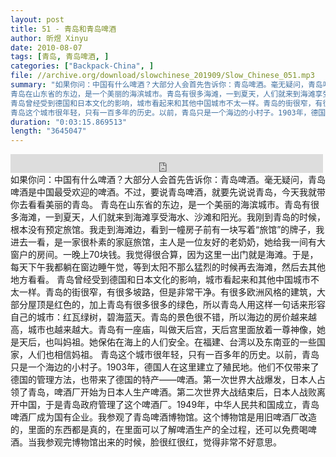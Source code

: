 ```yaml
---
layout: post
title: 51 - 青岛和青岛啤酒
author: 昕煜 Xinyu
date: 2010-08-07
tags: [青岛, 青岛啤酒, ]
categories: ["Backpack-China", ]
file: //archive.org/download/slowchinese_201909/Slow_Chinese_051.mp3
summary: "如果你问：中国有什么啤酒？大部分人会首先告诉你：青岛啤酒。毫无疑问，青岛啤酒是中国最受欢迎的啤酒。不过，要说青岛啤酒，就要先说说青岛，今天我就带你去看看美丽的青岛。  
青岛在山东省的东边，是一个美丽的海滨城市。青岛有很多海滩，一到夏天，人们就来到海滩享受海水、沙滩和阳光。我刚到青岛的时候，根本没有预定旅馆。我走到海滩边，看到一幢房子前有一块写着“旅馆”的牌子，我进去一看，是一家很朴素的家庭旅馆，主人是一位友好的老奶奶，她给我一间有大窗户的房间。一晚上70块钱。我觉得很合算，因为这里一出门就是海滩。于是，每天下午我都躺在窗边睡午觉，等到太阳不那么猛烈的时候再去海滩，然后去其他地方看看。  
青岛曾经受到德国和日本文化的影响，城市看起来和其他中国城市不太一样。青岛的街很窄，有很多坡路，但是非常干净。有很多欧洲风格的建筑，大部分屋顶是红色的，加上青岛有很多很多的绿色，所以青岛人用这样一句话来形容自己的城市：红瓦绿树，碧海蓝天。青岛的景色很不错，所以海边的房价越来越高，城市也越来越大。青岛有一座庙，叫做天后宫，天后宫里面放着一尊神像，她是天后，也叫妈祖。她保佑在海上的人们安全。在福建、台湾以及东南亚的一些国家，人们也相信妈祖。  
青岛这个城市很年轻，只有一百多年的历史。以前，青岛只是一个海边的小村子。1903年，德国人在这里建立了殖民地。他们不仅带来了德国的管理方法，也带来了德国的特产——啤酒。第一次世界大战爆发，日本人占领了青岛，啤酒厂开始为日本人生产啤酒。第二次世界大战结束后，日本人战败离开中国，于是青岛政府管理了这个啤酒厂。1949年，中华人民共和国成立，青岛啤酒厂成为国有企业。我参观了青岛啤酒博物馆。这个博物馆是用旧啤酒厂改造的，里面的东西都是真的，在里面可以了解啤酒生产的全过程，还可以免费喝啤酒。当我参观完博物馆出来的时候，脸很红很红，觉得非常不好意思。"
duration: "0:03:15.869513"
length: "3645047"
---
```


<iframe src="https://archive.org/embed/slowchinese_201909/Slow_Chinese_051.mp3" width="500" height="30" frameborder="0" webkitallowfullscreen="true" mozallowfullscreen="true" allowfullscreen></iframe>
如果你问：中国有什么啤酒？大部分人会首先告诉你：青岛啤酒。毫无疑问，青岛啤酒是中国最受欢迎的啤酒。不过，要说青岛啤酒，就要先说说青岛，今天我就带你去看看美丽的青岛。  
青岛在山东省的东边，是一个美丽的海滨城市。青岛有很多海滩，一到夏天，人们就来到海滩享受海水、沙滩和阳光。我刚到青岛的时候，根本没有预定旅馆。我走到海滩边，看到一幢房子前有一块写着“旅馆”的牌子，我进去一看，是一家很朴素的家庭旅馆，主人是一位友好的老奶奶，她给我一间有大窗户的房间。一晚上70块钱。我觉得很合算，因为这里一出门就是海滩。于是，每天下午我都躺在窗边睡午觉，等到太阳不那么猛烈的时候再去海滩，然后去其他地方看看。  
青岛曾经受到德国和日本文化的影响，城市看起来和其他中国城市不太一样。青岛的街很窄，有很多坡路，但是非常干净。有很多欧洲风格的建筑，大部分屋顶是红色的，加上青岛有很多很多的绿色，所以青岛人用这样一句话来形容自己的城市：红瓦绿树，碧海蓝天。青岛的景色很不错，所以海边的房价越来越高，城市也越来越大。青岛有一座庙，叫做天后宫，天后宫里面放着一尊神像，她是天后，也叫妈祖。她保佑在海上的人们安全。在福建、台湾以及东南亚的一些国家，人们也相信妈祖。  
青岛这个城市很年轻，只有一百多年的历史。以前，青岛只是一个海边的小村子。1903年，德国人在这里建立了殖民地。他们不仅带来了德国的管理方法，也带来了德国的特产——啤酒。第一次世界大战爆发，日本人占领了青岛，啤酒厂开始为日本人生产啤酒。第二次世界大战结束后，日本人战败离开中国，于是青岛政府管理了这个啤酒厂。1949年，中华人民共和国成立，青岛啤酒厂成为国有企业。我参观了青岛啤酒博物馆。这个博物馆是用旧啤酒厂改造的，里面的东西都是真的，在里面可以了解啤酒生产的全过程，还可以免费喝啤酒。当我参观完博物馆出来的时候，脸很红很红，觉得非常不好意思。